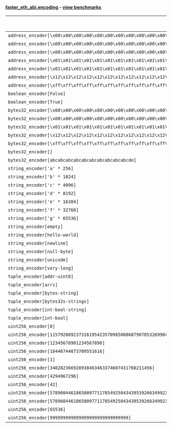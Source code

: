 #### [faster_eth_abi.encoding](https://github.com/BobTheBuidler/faster-eth-abi/blob/master/faster_eth_abi/encoding.py) - [view benchmarks](https://github.com/BobTheBuidler/faster-eth-abi/blob/master/benchmarks/test_encoding_benchmarks.py)

| Function | Reference Mean | Faster Mean | % Change | Speedup (%) | x Faster | Faster |
|----------|---------------|-------------|----------|-------------|----------|--------|
| `address_encoder[\x00\x00\x00\x00\x00\x00\x00\x00\x00\x00\x00\x00\x00\x00\x00\x00\x00\x00\x00\x00]` | 0.0012327366428543447 | 0.00043913667017877675 | 64.38% | 180.72% | 2.81x | ✅ |
| `address_encoder[\x00\x00\x00\x00\x00\x00\x00\x00\x00\x00\x00\x00\x00\x00\x00\x00\x00\x00\x00\x01]` | 0.001236104556333808 | 0.00044212010314852477 | 64.23% | 179.59% | 2.80x | ✅ |
| `address_encoder[\x00\x00\x00\x00\x00\x00\x00\x00\x00\x00\x00\x00\x00\x00\x00\x00\x00\x00\x00\x02]` | 0.0012175383372109406 | 0.000442709229635331 | 63.64% | 175.02% | 2.75x | ✅ |
| `address_encoder[\x01\x01\x01\x01\x01\x01\x01\x01\x01\x01\x01\x01\x01\x01\x01\x01\x01\x01\x01\x00]` | 0.0012267504224367602 | 0.00043785635755368813 | 64.31% | 180.17% | 2.80x | ✅ |
| `address_encoder[\x01\x01\x01\x01\x01\x01\x01\x01\x01\x01\x01\x01\x01\x01\x01\x01\x01\x01\x01\x01]` | 0.0012111140422534723 | 0.0004431216236178517 | 63.41% | 173.31% | 2.73x | ✅ |
| `address_encoder[\x12\x12\x12\x12\x12\x12\x12\x12\x12\x12\x12\x12\x12\x12\x12\x12\x12\x12\x12\x12]` | 0.0012203121547477835 | 0.00044065024919674067 | 63.89% | 176.93% | 2.77x | ✅ |
| `address_encoder[\xff\xff\xff\xff\xff\xff\xff\xff\xff\xff\xff\xff\xff\xff\xff\xff\xff\xff\xff\xff]` | 0.0012184886205570046 | 0.0004447802539616507 | 63.50% | 173.95% | 2.74x | ✅ |
| `boolean_encoder[False]` | 0.0007105252362532074 | 0.0002552776627365661 | 64.07% | 178.33% | 2.78x | ✅ |
| `boolean_encoder[True]` | 0.000715834757648718 | 0.000258472178186749 | 63.89% | 176.95% | 2.77x | ✅ |
| `bytes32_encoder[\x00\x00\x00\x00\x00\x00\x00\x00\x00\x00\x00\x00\x00\x00\x00\x00\x00\x00\x00\x00\x00\x00\x00\x00\x00\x00\x00\x00\x00\x00\x00\x00]` | 0.0006951104823349694 | 0.0002601272586859038 | 62.58% | 167.22% | 2.67x | ✅ |
| `bytes32_encoder[\x00\x00\x00\x00\x00\x00\x00\x00\x00\x00\x00\x00\x00\x00\x00\x00]` | 0.0006988499631340113 | 0.0002622793489787304 | 62.47% | 166.45% | 2.66x | ✅ |
| `bytes32_encoder[\x01\x01\x01\x01\x01\x01\x01\x01\x01\x01\x01\x01\x01\x01\x01\x01\x01\x01\x01\x01\x01\x01\x01\x01\x01\x01\x01\x01\x01\x01\x01\x01]` | 0.0006985171378549737 | 0.00025931765550736617 | 62.88% | 169.37% | 2.69x | ✅ |
| `bytes32_encoder[\x12\x12\x12\x12\x12\x12\x12\x12\x12\x12\x12\x12\x12\x12\x12\x12\x12\x12\x12\x12\x12\x12\x12\x12\x12\x12\x12\x12\x12\x12\x12\x12]` | 0.000700066648886832 | 0.00025908495885190594 | 62.99% | 170.21% | 2.70x | ✅ |
| `bytes32_encoder[\xff\xff\xff\xff\xff\xff\xff\xff\xff\xff\xff\xff\xff\xff\xff\xff\xff\xff\xff\xff\xff\xff\xff\xff\xff\xff\xff\xff\xff\xff\xff\xff]` | 0.0006943966279081998 | 0.0002602530505616575 | 62.52% | 166.82% | 2.67x | ✅ |
| `bytes32_encoder[]` | 0.0007144863176837719 | 0.00027016730776174803 | 62.19% | 164.46% | 2.64x | ✅ |
| `bytes32_encoder[abcabcabcabcabcabcabcabcabcabcde]` | 0.0007031893628703916 | 0.00025664055609383757 | 63.50% | 174.00% | 2.74x | ✅ |
| `string_encoder['a' * 256]` | 0.0010804464883449327 | 0.000420244196967938 | 61.10% | 157.10% | 2.57x | ✅ |
| `string_encoder['b' * 1024]` | 0.0011280538795596271 | 0.0004572709058991044 | 59.46% | 146.69% | 2.47x | ✅ |
| `string_encoder['c' * 4096]` | 0.0011423548863092076 | 0.000475975707727581 | 58.33% | 140.00% | 2.40x | ✅ |
| `string_encoder['d' * 8192]` | 0.0011863905552665116 | 0.0005132726867342317 | 56.74% | 131.14% | 2.31x | ✅ |
| `string_encoder['e' * 16384]` | 0.0012684644011114038 | 0.0005857017271060075 | 53.83% | 116.57% | 2.17x | ✅ |
| `string_encoder['f' * 32768]` | 0.001427281400669767 | 0.0007149005495016985 | 49.91% | 99.65% | 2.00x | ✅ |
| `string_encoder['g' * 65536]` | 0.0020131534522892427 | 0.0012400651297041574 | 38.40% | 62.34% | 1.62x | ✅ |
| `string_encoder[empty]` | 0.001070326278767946 | 0.00041321659583497966 | 61.39% | 159.02% | 2.59x | ✅ |
| `string_encoder[hello-world]` | 0.0010957771458606391 | 0.000423017310739591 | 61.40% | 159.04% | 2.59x | ✅ |
| `string_encoder[newline]` | 0.0010759890596200236 | 0.0004196422289022995 | 61.00% | 156.41% | 2.56x | ✅ |
| `string_encoder[null-byte]` | 0.0010888479138911203 | 0.0004155786507569354 | 61.83% | 162.01% | 2.62x | ✅ |
| `string_encoder[unicode]` | 0.001087702237266323 | 0.0004267570323631665 | 60.77% | 154.88% | 2.55x | ✅ |
| `string_encoder[very-long]` | 0.002133702941035341 | 0.0013329679673561227 | 37.53% | 60.07% | 1.60x | ✅ |
| `tuple_encoder[addr-uint8]` | 0.0014944289800341978 | 0.0006059549647945795 | 59.45% | 146.62% | 2.47x | ✅ |
| `tuple_encoder[arrs]` | 0.0020441807533244276 | 0.0009282977543844064 | 54.59% | 120.21% | 2.20x | ✅ |
| `tuple_encoder[bytes-string]` | 0.0012779580668491788 | 0.0005433464365630752 | 57.48% | 135.20% | 2.35x | ✅ |
| `tuple_encoder[bytes32s-strings]` | 0.0028108286529445916 | 0.0011135635060217754 | 60.38% | 152.42% | 2.52x | ✅ |
| `tuple_encoder[int-bool-string]` | 0.0017797952862739453 | 0.0007384921095743074 | 58.51% | 141.00% | 2.41x | ✅ |
| `tuple_encoder[int-bool]` | 0.001026653297483559 | 0.00041481311029971146 | 59.60% | 147.50% | 2.47x | ✅ |
| `uint256_encoder[0]` | 0.000842301214484245 | 0.0003140154475839113 | 62.72% | 168.24% | 2.68x | ✅ |
| `uint256_encoder[115792089237316195423570985008687907853269984665640564039457584007913129639935]` | 0.0008624617312035841 | 0.00031617843491268835 | 63.34% | 172.78% | 2.73x | ✅ |
| `uint256_encoder[12345678901234567890]` | 0.0008501829363626712 | 0.00031084960267036455 | 63.44% | 173.50% | 2.74x | ✅ |
| `uint256_encoder[18446744073709551616]` | 0.0008422912718297404 | 0.00031560966255066636 | 62.53% | 166.88% | 2.67x | ✅ |
| `uint256_encoder[1]` | 0.0008510521996362736 | 0.00031119438285768353 | 63.43% | 173.48% | 2.73x | ✅ |
| `uint256_encoder[340282366920938463463374607431768211456]` | 0.0008495128511843799 | 0.0003169680308755309 | 62.69% | 168.01% | 2.68x | ✅ |
| `uint256_encoder[4294967296]` | 0.0008520236115309293 | 0.00031888895241785647 | 62.57% | 167.19% | 2.67x | ✅ |
| `uint256_encoder[42]` | 0.00084570952411529 | 0.0003097800767852817 | 63.37% | 173.00% | 2.73x | ✅ |
| `uint256_encoder[57896044618658097711785492504343953926634992332820282019728792003956564819967]` | 0.0008513049314047659 | 0.0003158804791048574 | 62.89% | 169.50% | 2.70x | ✅ |
| `uint256_encoder[57896044618658097711785492504343953926634992332820282019728792003956564819968]` | 0.0008419588416826707 | 0.00031210903904670926 | 62.93% | 169.76% | 2.70x | ✅ |
| `uint256_encoder[65536]` | 0.0008486246244408924 | 0.0003166770818520287 | 62.68% | 167.98% | 2.68x | ✅ |
| `uint256_encoder[999999999999999999999999999999]` | 0.0008567118003663655 | 0.000313543039169303 | 63.40% | 173.24% | 2.73x | ✅ |

